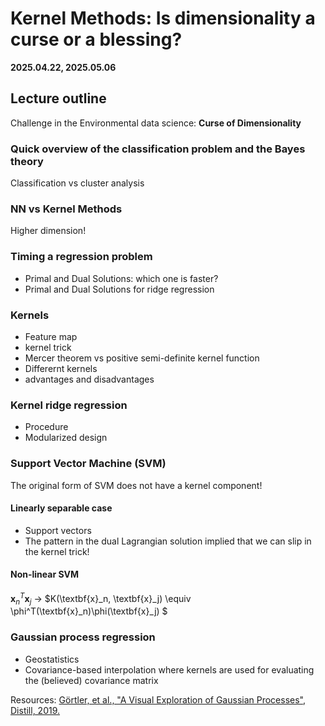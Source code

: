 # Kernel Methods: Is dimensionality a curse or a blessing?

**2025.04.22, 2025.05.06**
<!-- **2024.04.23, 2024.04.30** -->

## Lecture outline

Challenge in the Environmental data science: **Curse of Dimensionality**

### Quick overview of the classification problem and the Bayes theory 

Classification vs cluster analysis

### NN vs Kernel Methods

Higher dimension!

### Timing a regression problem

- Primal and Dual Solutions: which one is faster?
- Primal and Dual Solutions for ridge regression

### Kernels

- Feature map
- kernel trick
- Mercer theorem vs positive semi-definite kernel function
- Differernt kernels
- advantages and disadvantages

### Kernel ridge regression

- Procedure
- Modularized design

### Support Vector Machine (SVM)

The original form of SVM does not have a kernel component!

#### Linearly separable case
- Support vectors
- The pattern in the dual Lagrangian solution implied that we can slip in the kernel trick!

#### Non-linear SVM

$\textbf{x}_n^T\textbf{x}_j$ -> $K(\textbf{x}_n, \textbf{x}_j) \equiv \phi^T(\textbf{x}_n)\phi(\textbf{x}_j) $

### Gaussian process regression

- Geostatistics
- Covariance-based interpolation where kernels are used for evaluating the (believed) covariance matrix

Resources: [Görtler, et al., "A Visual Exploration of Gaussian Processes", Distill, 2019.](https://distill.pub/2019/visual-exploration-gaussian-processes/)
